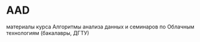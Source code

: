 # AAD
материалы курса Алгоритмы анализа данных и семинаров по Облачным технологиям (бакалавры, ДГТУ)
